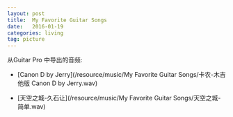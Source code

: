 ```yaml
---
layout: post  
title:  My Favorite Guitar Songs  
date:   2016-01-19  
categories: living   
tag: picture   
---  
```


从Guitar Pro 中导出的音频:  

* [Canon D by Jerry](/resource/music/My Favorite Guitar Songs/卡农-木吉他版 Canon D by Jerry.wav)  

* [天空之城-久石让](/resource/music/My Favorite Guitar Songs/天空之城-简单.wav)  



